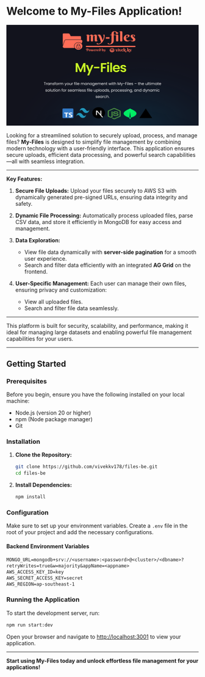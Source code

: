 # Welcome to My-Files Application!

![Placeholder Image](https://raw.githubusercontent.com/vivekkv178/cdn/main/files/Thumbnail.png)

Looking for a streamlined solution to securely upload, process, and manage files? **My-Files** is designed to simplify file management by combining modern technology with a user-friendly interface. This application ensures secure uploads, efficient data processing, and powerful search capabilities—all with seamless integration.

---

**Key Features:**

1.  **Secure File Uploads:** Upload your files securely to AWS S3 with dynamically generated pre-signed URLs, ensuring data integrity and safety.
2.  **Dynamic File Processing:** Automatically process uploaded files, parse CSV data, and store it efficiently in MongoDB for easy access and management.
3.  **Data Exploration:**

    - View file data dynamically with **server-side pagination** for a smooth user experience.
    - Search and filter data efficiently with an integrated **AG Grid** on the frontend.

4.  **User-Specific Management:** Each user can manage their own files, ensuring privacy and customization:

    - View all uploaded files.
    - Search and filter file data seamlessly.

---

This platform is built for security, scalability, and performance, making it ideal for managing large datasets and enabling powerful file management capabilities for your users.

---

## Getting Started

### Prerequisites

Before you begin, ensure you have the following installed on your local machine:

- Node.js (version 20 or higher)
- npm (Node package manager)
- Git

### Installation

1. **Clone the Repository:**

   ```bash
   git clone https://github.com/vivekkv178/files-be.git
   cd files-be
   ```

2. **Install Dependencies:**

   ```bash
   npm install
   ```

### Configuration

Make sure to set up your environment variables. Create a `.env` file in the root of your project and add the necessary configurations.

#### Backend Environment Variables

```plaintext
MONGO_URL=mongodb+srv://<username>:<password>@<cluster>/<dbname>?retryWrites=true&w=majority&appName=<appname>
AWS_ACCESS_KEY_ID=key
AWS_SECRET_ACCESS_KEY=secret
AWS_REGION=ap-southeast-1
```

### Running the Application

To start the development server, run:

```bash
npm run start:dev
```

Open your browser and navigate to [http://localhost:3001](http://localhost:3001) to view your application.

---

**Start using My-Files today and unlock effortless file management for your applications!**
